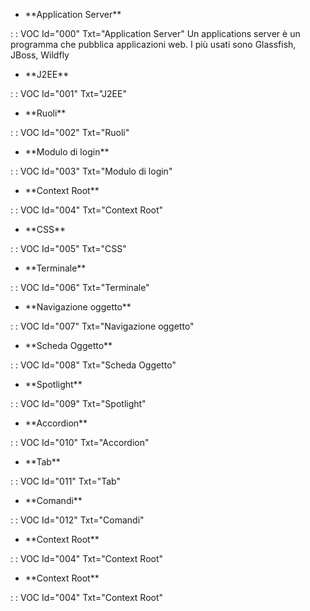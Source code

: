 - \*\*Application Server\*\*

 :  : VOC Id="000" Txt="Application Server"
Un applications server è un programma che pubblica applicazioni web. I più usati sono Glassfish,
JBoss, Wildfly

- \*\*J2EE\*\*

 :  : VOC Id="001" Txt="J2EE"

- \*\*Ruoli\*\*

 :  : VOC Id="002" Txt="Ruoli"

- \*\*Modulo di login\*\*

 :  : VOC Id="003" Txt="Modulo di login"

- \*\*Context Root\*\*

 :  : VOC Id="004" Txt="Context Root"

- \*\*CSS\*\*

 :  : VOC Id="005" Txt="CSS"

- \*\*Terminale\*\*

 :  : VOC Id="006" Txt="Terminale"

- \*\*Navigazione oggetto\*\*

 :  : VOC Id="007" Txt="Navigazione oggetto"

- \*\*Scheda Oggetto\*\*

 :  : VOC Id="008" Txt="Scheda Oggetto"

- \*\*Spotlight\*\*

 :  : VOC Id="009" Txt="Spotlight"

- \*\*Accordion\*\*

 :  : VOC Id="010" Txt="Accordion"

- \*\*Tab\*\*

 :  : VOC Id="011" Txt="Tab"

- \*\*Comandi\*\*

 :  : VOC Id="012" Txt="Comandi"

- \*\*Context Root\*\*

 :  : VOC Id="004" Txt="Context Root"

- \*\*Context Root\*\*

 :  : VOC Id="004" Txt="Context Root"

